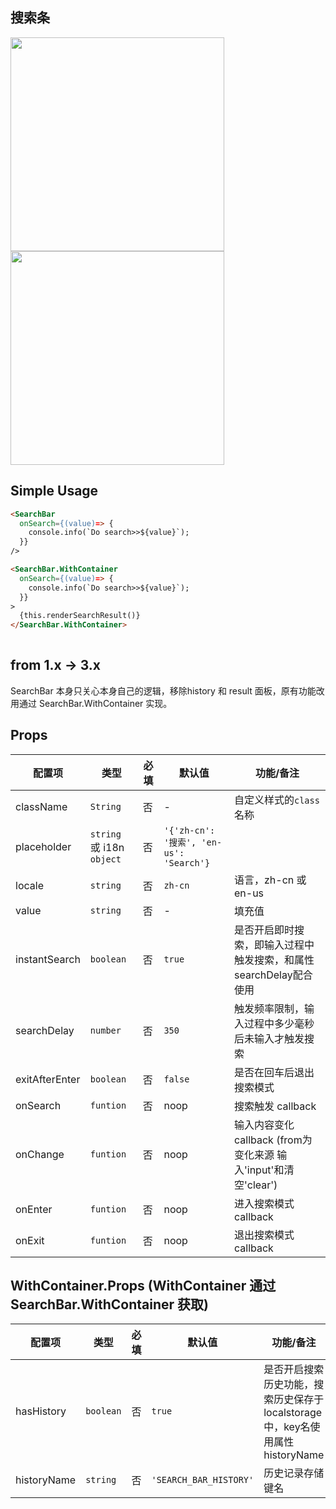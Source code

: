 

## 搜索条

<img src="//gw.alicdn.com/tps/TB1LDd6LXXXXXbkXXXXXXXXXXXX-684-92.png" width="342">

<img src="//gw.alicdn.com/tps/TB1TCV9LXXXXXXgXXXXXXXXXXXX-684-352.png" width="342">


## Simple Usage

```html
<SearchBar
  onSearch={(value)=> {
    console.info(`Do search>>${value}`);
  }}
/>

<SearchBar.WithContainer
  onSearch={(value)=> {
    console.info(`Do search>>${value}`);
  }}
>
  {this.renderSearchResult()}
</SearchBar.WithContainer>
    
```

## from 1.x -> 3.x

SearchBar 本身只关心本身自己的逻辑，移除history 和 result 面板，原有功能改用通过 SearchBar.WithContainer 实现。

## Props

| 配置项        | 类型        | 必填    | 默认值  | 功能/备注                      |
| ---------- | --------- | ----- | ---- | -------------------------- |
| className | `String` | 否 | - | 自定义样式的`class`名称 |
| placeholder | `string`  或 i18n `object` | 否 | `'{'zh-cn': '搜索', 'en-us': 'Search'}` | 
| locale | `string` | 否 | `zh-cn` | 语言，zh-cn 或 en-us |
| value | `string` | 否 | - | 填充值 |
| instantSearch | `boolean` | 否 | `true` | 是否开启即时搜索，即输入过程中触发搜索，和属性searchDelay配合使用 |
| searchDelay | `number` | 否 | `350` | 触发频率限制，输入过程中多少毫秒后未输入才触发搜索 |
| exitAfterEnter | `boolean` | 否 | `false` | 是否在回车后退出搜索模式 | 
| onSearch | `funtion` | 否 | noop | 搜索触发 callback |
| onChange | `funtion` | 否 | noop | 输入内容变化 callback (from为变化来源 输入'input'和清空'clear') |
| onEnter | `funtion` | 否 | noop | 进入搜索模式 callback |
| onExit | `funtion` | 否 | noop | 退出搜索模式 callback |

## WithContainer.Props (WithContainer 通过 SearchBar.WithContainer 获取)

| 配置项        | 类型        | 必填    | 默认值  | 功能/备注                      |
| ---------- | --------- | ----- | ---- | -------------------------- |
| hasHistory | `boolean` | 否 | `true` | 是否开启搜索历史功能，搜索历史保存于localstorage中，key名使用属性historyName |
| historyName | `string` | 否 | `'SEARCH_BAR_HISTORY'` | 历史记录存储键名 |


